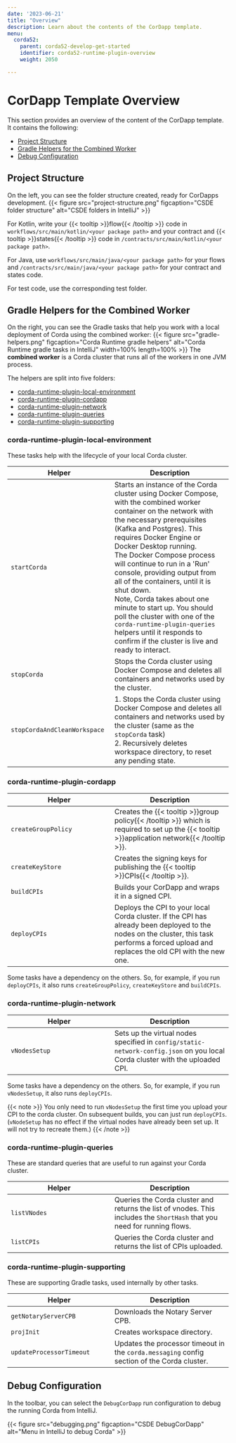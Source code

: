 ```yaml
---
date: '2023-06-21'
title: "Overview"
description: Learn about the contents of the CorDapp template.
menu:
  corda52:
    parent: corda52-develop-get-started
    identifier: corda52-runtime-plugin-overview
    weight: 2050

---
```

# CorDapp Template Overview

This section provides an overview of the content of the CorDapp template. It contains the following:

* [Project Structure](#project-structure)
* [Gradle Helpers for the Combined Worker](#gradle-helpers-for-the-combined-worker)
* [Debug Configuration](#debug-configuration)

## Project Structure

On the left, you can see the folder structure created, ready for CorDapps development.
 {{< figure src="project-structure.png" figcaption="CSDE folder structure" alt="CSDE folders in IntelliJ" >}}

For Kotlin, write your {{< tooltip >}}flow{{< /tooltip >}} code in `workflows/src/main/kotlin/<your package path>` and your contract and {{< tooltip >}}states{{< /tooltip >}} code in `/contracts/src/main/kotlin/<your package path>`.

For Java, use `workflows/src/main/java/<your package path>` for your flows and `/contracts/src/main/java/<your package path>` for your contract and states code.

For test code, use the corresponding test folder.

## Gradle Helpers for the Combined Worker

On the right, you can see the Gradle tasks that help you work with a local deployment of Corda using the combined worker:
{{< figure src="gradle-helpers.png" figcaption="Corda Runtime gradle helpers" alt="Corda Runtime gradle tasks in IntelliJ" width=100% length=100% >}}
The **combined worker** is a Corda cluster that runs all of the workers in one JVM process.

The helpers are split into five folders:

* [corda-runtime-plugin-local-environment](#corda-runtime-plugin-local-environment)
* [corda-runtime-plugin-cordapp](#corda-runtime-plugin-cordapp)
* [corda-runtime-plugin-network](#corda-runtime-plugin-network)
* [corda-runtime-plugin-queries](#corda-runtime-plugin-queries)
* [corda-runtime-plugin-supporting](#corda-runtime-plugin-supporting)

### corda-runtime-plugin-local-environment

These tasks help with the lifecycle of your local Corda cluster.

| <div style="width:220px">Helper   </div> | Description                                                                                                                                                                                                                                                                                                                                                                                                                                                                                                                                                                                  |
| ---------------------------------------- | -------------------------------------------------------------------------------------------------------------------------------------------------------------------------------------------------------------------------------------------------------------------------------------------------------------------------------------------------------------------------------------------------------------------------------------------------------------------------------------------------------------------------------------------------------------------------------------------- |
| `startCorda`                             | Starts an instance of the Corda cluster using Docker Compose, with the combined worker container on the network with the necessary prerequisites (Kafka and Postgres). This requires Docker Engine or Docker Desktop running.<br> The Docker Compose process will continue to run in a 'Run' console, providing output from all of the containers, until it is shut down. <br> Note, Corda takes about one minute to start up. You should poll the cluster with one of the `corda-runtime-plugin-queries` helpers until it responds to confirm if the cluster is live and ready to interact. |
| `stopCorda`                              | Stops the Corda cluster using Docker Compose and deletes all containers and networks used by the cluster.                                                                                                                                                                                                                                                                                                                                                                                                                                                                                    |
| `stopCordaAndCleanWorkspace`             | 1. Stops the Corda cluster using Docker Compose and deletes all containers and networks used by the cluster (same as the `stopCorda` task) <br> 2. Recursively deletes workspace directory, to reset any pending state.                                                                                                                                                                                                                                                                                                                                                                      |

### corda-runtime-plugin-cordapp

| <div style="width:220px">Helper</div> | Description                                                                                                                                                                                  |
| ------------------------------------- | -------------------------------------------------------------------------------------------------------------------------------------------------------------------------------------------- |
| `createGroupPolicy`                   | Creates the {{< tooltip >}}group policy{{< /tooltip >}} which is required to set up the {{< tooltip >}}application network{{< /tooltip >}}.                                                  |
| `createKeyStore`                      | Creates the signing keys for publishing the {{< tooltip >}}CPIs{{< /tooltip >}}.                                                                                                             |
| `buildCPIs`                           | Builds your CorDapp and wraps it in a signed CPI.                                                                                                                                            |
| `deployCPIs`                          | Deploys the CPI to your local Corda cluster. If the CPI has already been deployed to the nodes on the cluster, this task performs a forced upload and replaces the old CPI with the new one. |

Some tasks have a dependency on the others. So, for example, if you run `deployCPIs`, it also runs `createGroupPolicy`, `createKeyStore` and `buildCPIs`.

### corda-runtime-plugin-network

| <div style="width:220px">Helper</div> | Description                                                                                                                  |
| ------------------------------------- | ---------------------------------------------------------------------------------------------------------------------------- |
| `vNodesSetup`                         | Sets up the virtual nodes specified in `config/static-network-config.json` on you local Corda cluster with the uploaded CPI. |

Some tasks have a dependency on the others. So, for example, if you run `vNodesSetup`, it also runs `deployCPIs`.

{{< note >}}
You only need to run `vNodesSetup` the first time you upload your CPI to the corda cluster. On subsequent builds, you can just run `deployCPIs`. (`vNodeSetup` has no effect if the virtual nodes have already been set up. It will not try to recreate them.)
{{< /note >}}

### corda-runtime-plugin-queries

These are standard queries that are useful to run against your Corda cluster.

| <div style="width:220px">Helper</div> | Description                                                                                                               |
| ------------------------------------- | ------------------------------------------------------------------------------------------------------------------------- |
| `listVNodes`                          | Queries the Corda cluster and returns the list of vnodes. This includes the `ShortHash` that you  need for running flows. |
| `listCPIs`                            | Queries the Corda cluster and returns the list of CPIs uploaded.                                                          |

### corda-runtime-plugin-supporting

These are supporting Gradle tasks, used internally by other tasks.

| <div style="width:220px">Helper</div> | Description                                                                                 |
| ------------------------------------- | ------------------------------------------------------------------------------------------- |
| `getNotaryServerCPB`                  | Downloads the Notary Server CPB.                                                            |
| `projInit`                            | Creates workspace directory.                                                                |
| `updateProcessorTimeout`              | Updates the processor timeout in the `corda.messaging` config section of the Corda cluster. |

## Debug Configuration

In the toolbar, you can select the `DebugCorDapp` run configuration to debug the running Corda from IntelliJ.

{{< figure src="debugging.png" figcaption="CSDE DebugCorDapp" alt="Menu in IntelliJ to debug Corda" >}}
